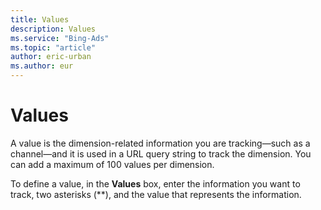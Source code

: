 ```yaml
---
title: Values
description: Values
ms.service: "Bing-Ads"
ms.topic: "article"
author: eric-urban
ms.author: eur
---
```


# Values

A value is the dimension-related information you are tracking—such as a channel—and it is used in a URL query string to track the dimension. You can add a maximum of 100 values per dimension.

To define a value, in the **Values** box, enter the information you want to track, two asterisks (\*\*), and the value that represents the information.


